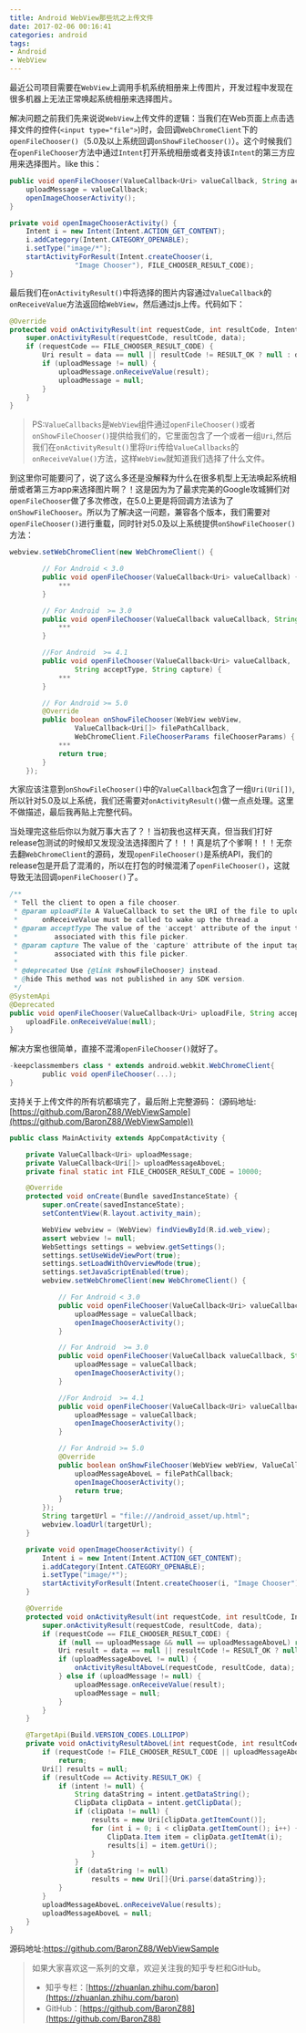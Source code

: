 ```yaml
---
title: Android WebView那些坑之上传文件
date: 2017-02-06 00:16:41
categories: android
tags:
- Android
- WebView
---
```


最近公司项目需要在`WebView`上调用手机系统相册来上传图片，开发过程中发现在很多机器上无法正常唤起系统相册来选择图片。

解决问题之前我们先来说说`WebView`上传文件的逻辑：当我们在Web页面上点击选择文件的控件(`<input type="file">`)时，会回调`WebChromeClient`下的`openFileChooser()`（5.0及以上系统回调`onShowFileChooser()`）。这个时候我们在`openFileChooser`方法中通过`Intent`打开系统相册或者支持该`Intent`的第三方应用来选择图片。like this：

```java
public void openFileChooser(ValueCallback<Uri> valueCallback, String acceptType, String capture) {
	uploadMessage = valueCallback;
   	openImageChooserActivity();
}

private void openImageChooserActivity() {
    Intent i = new Intent(Intent.ACTION_GET_CONTENT);
    i.addCategory(Intent.CATEGORY_OPENABLE);
    i.setType("image/*");
    startActivityForResult(Intent.createChooser(i,
    			"Image Chooser"), FILE_CHOOSER_RESULT_CODE);
}
```

<!-- more -->

最后我们在`onActivityResult()`中将选择的图片内容通过`ValueCallback`的`onReceiveValue`方法返回给`WebView`，然后通过js上传。代码如下：

```java
@Override
protected void onActivityResult(int requestCode, int resultCode, Intent data) {
    super.onActivityResult(requestCode, resultCode, data);
    if (requestCode == FILE_CHOOSER_RESULT_CODE) {
        Uri result = data == null || resultCode != RESULT_OK ? null : data.getData();
        if (uploadMessage != null) {
            uploadMessage.onReceiveValue(result);
            uploadMessage = null;
        }
    }
}
```

> PS:`ValueCallbacks`是`WebView`组件通过`openFileChooser()`或者`onShowFileChooser()`提供给我们的，它里面包含了一个或者一组`Uri`,然后我们在`onActivityResult()`里将`Uri`传给`ValueCallbacks`的`onReceiveValue()`方法，这样`WebView`就知道我们选择了什么文件。

到这里你可能要问了，说了这么多还是没解释为什么在很多机型上无法唤起系统相册或者第三方app来选择图片啊？！这是因为为了最求完美的Google攻城狮们对`openFileChooser`做了多次修改，在5.0上更是将回调方法该为了`onShowFileChooser`。所以为了解决这一问题，兼容各个版本，我们需要对`openFileChooser()`进行重载，同时针对5.0及以上系统提供`onShowFileChooser()`方法：

```java
webview.setWebChromeClient(new WebChromeClient() {

        // For Android < 3.0
        public void openFileChooser(ValueCallback<Uri> valueCallback) {
            ***
        }

        // For Android  >= 3.0
        public void openFileChooser(ValueCallback valueCallback, String acceptType) {
            ***
        }

        //For Android  >= 4.1
        public void openFileChooser(ValueCallback<Uri> valueCallback,
        		String acceptType, String capture) {
            ***
        }

        // For Android >= 5.0
        @Override
        public boolean onShowFileChooser(WebView webView,
        		ValueCallback<Uri[]> filePathCallback,
        		WebChromeClient.FileChooserParams fileChooserParams) {
            ***
            return true;
        }
    });
```

大家应该注意到`onShowFileChooser()`中的`ValueCallback`包含了一组`Uri(Uri[])`,所以针对5.0及以上系统，我们还需要对`onActivityResult()`做一点点处理。这里不做描述，最后我再贴上完整代码。

当处理完这些后你以为就万事大吉了？！当初我也这样天真，但当我们打好release包测试的时候却又发现没法选择图片了！！！真是坑了个爹啊！！！无奈去翻`WebChromeClient`的源码，发现`openFileChooser()`是系统API，我们的release包是开启了混淆的，所以在打包的时候混淆了`openFileChooser()`，这就导致无法回调`openFileChooser()`了。

```java
/**
 * Tell the client to open a file chooser.
 * @param uploadFile A ValueCallback to set the URI of the file to upload.
 *      onReceiveValue must be called to wake up the thread.a
 * @param acceptType The value of the 'accept' attribute of the input tag
 *         associated with this file picker.
 * @param capture The value of the 'capture' attribute of the input tag
 *         associated with this file picker.
 *
 * @deprecated Use {@link #showFileChooser} instead.
 * @hide This method was not published in any SDK version.
 */
@SystemApi
@Deprecated
public void openFileChooser(ValueCallback<Uri> uploadFile, String acceptType, String capture) {
    uploadFile.onReceiveValue(null);
}
```

解决方案也很简单，直接不混淆`openFileChooser()`就好了。

```groovy
-keepclassmembers class * extends android.webkit.WebChromeClient{
		public void openFileChooser(...);
}
```

支持关于上传文件的所有坑都填完了，最后附上完整源码：
(源码地址:[https://github.com/BaronZ88/WebViewSample](https://github.com/BaronZ88/WebViewSample))

```java
public class MainActivity extends AppCompatActivity {

    private ValueCallback<Uri> uploadMessage;
    private ValueCallback<Uri[]> uploadMessageAboveL;
    private final static int FILE_CHOOSER_RESULT_CODE = 10000;

    @Override
    protected void onCreate(Bundle savedInstanceState) {
        super.onCreate(savedInstanceState);
        setContentView(R.layout.activity_main);

        WebView webview = (WebView) findViewById(R.id.web_view);
        assert webview != null;
        WebSettings settings = webview.getSettings();
        settings.setUseWideViewPort(true);
        settings.setLoadWithOverviewMode(true);
        settings.setJavaScriptEnabled(true);
        webview.setWebChromeClient(new WebChromeClient() {

            // For Android < 3.0
            public void openFileChooser(ValueCallback<Uri> valueCallback) {
                uploadMessage = valueCallback;
                openImageChooserActivity();
            }

            // For Android  >= 3.0
            public void openFileChooser(ValueCallback valueCallback, String acceptType) {
                uploadMessage = valueCallback;
                openImageChooserActivity();
            }

            //For Android  >= 4.1
            public void openFileChooser(ValueCallback<Uri> valueCallback, String acceptType, String capture) {
                uploadMessage = valueCallback;
                openImageChooserActivity();
            }

            // For Android >= 5.0
            @Override
            public boolean onShowFileChooser(WebView webView, ValueCallback<Uri[]> filePathCallback, WebChromeClient.FileChooserParams fileChooserParams) {
                uploadMessageAboveL = filePathCallback;
                openImageChooserActivity();
                return true;
            }
        });
        String targetUrl = "file:///android_asset/up.html";
        webview.loadUrl(targetUrl);
    }

    private void openImageChooserActivity() {
        Intent i = new Intent(Intent.ACTION_GET_CONTENT);
        i.addCategory(Intent.CATEGORY_OPENABLE);
        i.setType("image/*");
        startActivityForResult(Intent.createChooser(i, "Image Chooser"), FILE_CHOOSER_RESULT_CODE);
    }

    @Override
    protected void onActivityResult(int requestCode, int resultCode, Intent data) {
        super.onActivityResult(requestCode, resultCode, data);
        if (requestCode == FILE_CHOOSER_RESULT_CODE) {
            if (null == uploadMessage && null == uploadMessageAboveL) return;
            Uri result = data == null || resultCode != RESULT_OK ? null : data.getData();
            if (uploadMessageAboveL != null) {
                onActivityResultAboveL(requestCode, resultCode, data);
            } else if (uploadMessage != null) {
                uploadMessage.onReceiveValue(result);
                uploadMessage = null;
            }
        }
    }

    @TargetApi(Build.VERSION_CODES.LOLLIPOP)
    private void onActivityResultAboveL(int requestCode, int resultCode, Intent intent) {
        if (requestCode != FILE_CHOOSER_RESULT_CODE || uploadMessageAboveL == null)
            return;
        Uri[] results = null;
        if (resultCode == Activity.RESULT_OK) {
            if (intent != null) {
                String dataString = intent.getDataString();
                ClipData clipData = intent.getClipData();
                if (clipData != null) {
                    results = new Uri[clipData.getItemCount()];
                    for (int i = 0; i < clipData.getItemCount(); i++) {
                        ClipData.Item item = clipData.getItemAt(i);
                        results[i] = item.getUri();
                    }
                }
                if (dataString != null)
                    results = new Uri[]{Uri.parse(dataString)};
            }
        }
        uploadMessageAboveL.onReceiveValue(results);
        uploadMessageAboveL = null;
    }
}
```

源码地址:https://github.com/BaronZ88/WebViewSample

> 如果大家喜欢这一系列的文章，欢迎关注我的知乎专栏和GitHub。
>   
> * 知乎专栏：[https://zhuanlan.zhihu.com/baron](https://zhuanlan.zhihu.com/baron)  
> * GitHub：[https://github.com/BaronZ88](https://github.com/BaronZ88)
